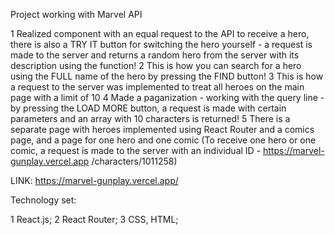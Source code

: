 Project working with Marvel API

1 Realized component with an equal request to the API to receive a hero, there is also a TRY IT button for switching the hero yourself - a request is made to the server and returns a random hero from the server with its description using the function!
2 This is how you can search for a hero using the FULL name of the hero by pressing the FIND button!
3 This is how a request to the server was implemented to treat all heroes on the main page with a limit of 10
4 Made a paganization - working with the query line - by pressing the LOAD MORE button, a request is made with certain parameters and an array with 10 characters is returned!
5 There is a separate page with heroes implemented using React Router and a comics page, and a page for one hero and one comic (To receive one hero or one comic, a request is made to the server with an individual ID - https://marvel-gunplay.vercel.app /characters/1011258)

LINK: https://marvel-gunplay.vercel.app/

Technology set:

1 React.js;
2 React Router;
3 CSS, HTML;






